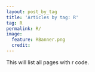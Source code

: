 ```yaml
---
layout: post_by_tag
title: 'Articles by tag: R'
tag: R
permalink: R/
image:
  feature: RBanner.png
  credit: 
---
```


This will list all pages with r code.